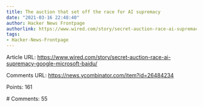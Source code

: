 ```yaml
---
title: The auction that set off the race for AI supremacy
date: "2021-03-16 22:48:40"
author: Hacker News Frontpage
authorlink: https://www.wired.com/story/secret-auction-race-ai-supremacy-google-microsoft-baidu/
tags:
- Hacker-News-Frontpage
---
```


<p>Article URL: <a href="https://www.wired.com/story/secret-auction-race-ai-supremacy-google-microsoft-baidu/">https://www.wired.com/story/secret-auction-race-ai-supremacy-google-microsoft-baidu/</a></p>
<p>Comments URL: <a href="https://news.ycombinator.com/item?id=26484234">https://news.ycombinator.com/item?id=26484234</a></p>
<p>Points: 161</p>
<p># Comments: 55</p>
